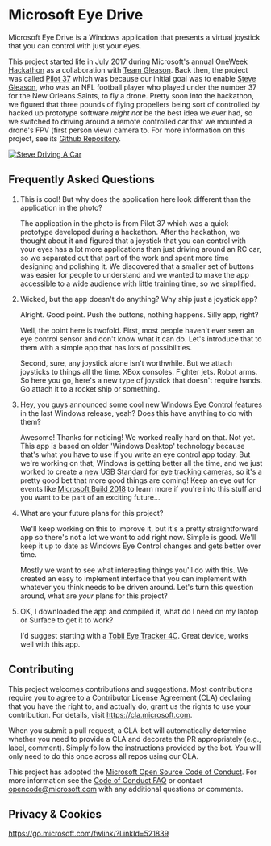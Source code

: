 # Microsoft Eye Drive

Microsoft Eye Drive is a Windows application that presents a virtual joystick that you can control with just your eyes.

This project started life in July 2017 during Microsoft's annual [OneWeek Hackathon](https://blogs.microsoft.com/firehose/2017/07/24/microsofts-one-week-hackathon-kicks-off-this-year-with-nonprofits-hacking-alongside-employees/) as a collaboration with [Team Gleason](http://www.teamgleason.org/).  Back then, the project was called [Pilot 37](https://github.com/TeamGleason/Pilot37) which was because our initial goal was to enable [Steve Gleason](https://twitter.com/TeamGleason), who was an NFL football player who played under the number 37 for the New Orleans Saints, to fly a drone.  Pretty soon into the hackathon, we figured that three pounds of flying propellers being sort of controlled by hacked up prototype software _might not_ be the best idea we ever had, so we switched to driving around a remote controlled car that we mounted a drone's FPV (first person view) camera to.  For more information on this project, see its [Github Repository](https://github.com/TeamGleason/Pilot37).

[![Steve Driving A Car](https://github.com/Microsoft/EyeDrive/raw/master/Media/SteveDriving.jpg)](https://github.com/Microsoft/EyeDrive/raw/master/Media/SteveDriving.mp4)

## Frequently Asked Questions

1.  This is cool!  But why does the application here look different than the application in the photo?

	The application in the photo is from Pilot 37 which was a quick prototype developed during a hackathon.  After the hackathon, we thought about it and figured that a joystick that you can control with your eyes has a lot more applications than just driving around an RC car, so we separated out that part of the work and spent more time designing and polishing it.  We discovered that a smaller set of buttons was easier for people to understand and we wanted to make the app accessible to a wide audience with little training time, so we simplified.
    
2.  Wicked, but the app doesn't do anything?  Why ship just a joystick app?

	Alright.  Good point.  Push the buttons, nothing happens.  Silly app, right?
	
	Well, the point here is twofold.  First, most people haven't ever seen an eye control sensor and don't know what it can do.  Let's introduce that to them with a simple app that has lots of possibilities.
	
	Second, sure, any joystick alone isn't worthwhile.  But we attach joysticks to things all the time.  XBox consoles.  Fighter jets.  Robot arms.  So here you go, here's a new type of joystick that doesn't require hands.  Go attach it to a rocket ship or something.
	
3.  Hey, you guys announced some cool new [Windows Eye Control](https://support.microsoft.com/en-us/help/4043921/windows-10-get-started-eye-control) features in the last Windows release, yeah?  Does this have anything to do with them?

	Awesome!  Thanks for noticing!  We worked really hard on that.  Not yet.  This app is based on older 'Windows Desktop' technology because that's what you have to use if you write an eye control app today.  But we're working on that, Windows is getting better all the time, and we just worked to create a [new USB Standard for eye tracking cameras](http://www.usb.org/developers/hidpage/HUTRR74_-_Usage_Page_for_Head_and_Eye_Trackers.pdf), so it's a pretty good bet that more good things are coming!  Keep an eye out for events like [Microsoft Build 2018](https://www.microsoft.com/en-us/build) to learn more if you're into this stuff and you want to be part of an exciting future...

4.  What are your future plans for this project?

	We'll keep working on this to improve it, but it's a pretty straightforward app so there's not a lot we want to add right now.  Simple is good.  We'll keep it up to date as Windows Eye Control changes and gets better over time.
	
	Mostly we want to see what interesting things you'll do with this.  We created an easy to implement interface that you can implement with whatever you think needs to be driven around.  Let's turn this question around, what are *your* plans for this project?
	
5.  OK, I downloaded the app and compiled it, what do I need on my laptop or Surface to get it to work?

    I'd suggest starting with a [Tobii Eye Tracker 4C](https://www.amazon.com/Tobii-Eye-Tracker-4C-PC).  Great device, works well with this app.

## Contributing

This project welcomes contributions and suggestions.  Most contributions require you to agree to a
Contributor License Agreement (CLA) declaring that you have the right to, and actually do, grant us
the rights to use your contribution. For details, visit https://cla.microsoft.com.

When you submit a pull request, a CLA-bot will automatically determine whether you need to provide
a CLA and decorate the PR appropriately (e.g., label, comment). Simply follow the instructions
provided by the bot. You will only need to do this once across all repos using our CLA.

This project has adopted the [Microsoft Open Source Code of Conduct](https://opensource.microsoft.com/codeofconduct/).
For more information see the [Code of Conduct FAQ](https://opensource.microsoft.com/codeofconduct/faq/) or
contact [opencode@microsoft.com](mailto:opencode@microsoft.com) with any additional questions or comments.

## Privacy & Cookies

https://go.microsoft.com/fwlink/?LinkId=521839
